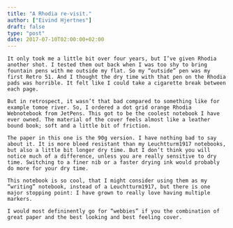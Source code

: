 ```yaml
---
title: "A Rhodia re-visit."
author: ["Eivind Hjertnes"]
draft: false
type: "post"
date: 2017-07-10T02:00:00+02:00
---
```


<div class="HTML">
  <div></div>

<p>

</div>

```text
It only took me a little bit over four years, but I’ve given Rhodia another shot. I tested them out back when I was too shy to bring fountain pens with me outside my flat. So my “outside” pen was my first Retro 51. And I thought the dry time with that pen on the Rhodia pads was horrible. It felt like I could take a cigarette break between each page.
```

<div class="HTML">
  <div></div>

</p>

</div>

<div class="HTML">
  <div></div>

<p>

</div>

```text
But in retrospect, it wasn’t that bad compared to something like for example tomoe river. So, I ordered a dot grid orange Rhodia Webnotebook from JetPens. This got to be the coolest notebook I have ever owned. The material of the cover feels almost like a leather bound book; soft and a little bit of friction.
```

<div class="HTML">
  <div></div>

</p>

</div>

<div class="HTML">
  <div></div>

<p>

</div>

```text
The paper in this one is the 90g version. I have nothing bad to say about it. It is more bleed resistant than my Leuchtturm1917 notebooks, but also a little bit longer dry time. But I don’t think you will notice much of a difference, unless you are really sensitive to dry time. Switching to a finer nib or a faster drying ink would probably do more for your dry time.
```

<div class="HTML">
  <div></div>

</p>

</div>

<div class="HTML">
  <div></div>

<p>

</div>

```text
This notebook is so cool, that I might consider using them as my “writing” notebook, instead of a Leuchtturm1917, but there is one major stopping point: I have grown to really love having multiple markers.
```

<div class="HTML">
  <div></div>

</p>

</div>

<div class="HTML">
  <div></div>

<p>

</div>

```text
I would most defininently go for “webbies” if you the combination of great paper and the best looking and best feeling cover.
```

<div class="HTML">
  <div></div>

</p>

</div>
